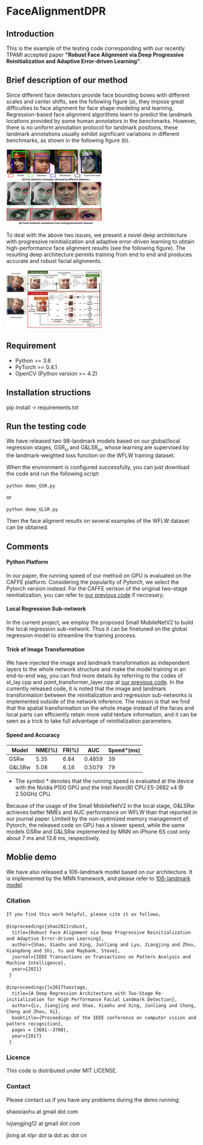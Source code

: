 # FaceAlignmentDPR 

## Introduction
This is the example of the testing code corresponding with our recently TPAMI accepted paper **"Robust Face Alignment via Deep Progressive Reinitialization and Adaptive Error-driven Learning"**.

## Brief description of our method
Since different face detectors provide face bounding boxes with different scales and center shifts, see the following figure (a), they impose great difficulties to face alignment for face shape modeling and learning. Regression-based face alignment algorithms learn to predict the landmark locations provided by some human annotators in the benchmarks. However, there is no uniform annotation protocol for landmark positions, these landmark annotations usually exhibit significant variations in different benchmarks, as shown in the following figure (b).

<img src="figures/motivation.png" width = "50%" />

To deal with the above two issues, we present a novel deep architecture with progressive reinitialization and adaptive error-driven learning to obtain high-performance face alignment results (see the following figure). The resulting deep architecture permits training from end to end and produces accurate and robust facial alignments.

<img src="figures/overflow.png" width = "50%" />

## Requirement
* Python >= 3.6 
* PyTorch >= 0.4.1
* OpenCV (Python version >= 4.2)

## Installation structions
 pip install -r requirements.txt 
 
## Run the testing code
We have released two 98-landmark models based on our global/local regression stages, GSR$_\omega$ and G&LSR$_\omega$, whose learning are supervised by the landmark-weighted loss function on the WFLW training dataset.

When the environment is configured successfully, you can just download the code and run the following script:

`python demo_GSR.py` 

or 

`python demo_GLSR.py` 

Then the face aligment results on several examples of the WFLW dataset can be obtained.

## Comments
#### Python Platform 
In our paper, the running speed of our method on GPU is evaluated on the  CAFFE platform. Considering the popularity of Pytorch, we select the Pytorch version instead.  For the CAFFE verison of the original two-stage reinitialization, you can refer to [our previous code](https://github.com/shaoxiaohu/Face_Alignment_Two_Stage_Re-initialization.git) if neccesary.

#### Local Regression Sub-network
In the current project, we employ the proposed Small MobileNetV2 to build the local regression sub-network. Thus it can be finetuned on the global regression model to streamline the training process. 

#### Trick of Image Transformation
We have injected the image and landmark transformation as independent layers to the whole network structure and make the model training in an end-to-end way, you can find more details by referring to the codes of st_lay.cpp and point_transformer_layer.cpp at [our previous code](https://github.com/shaoxiaohu/Face_Alignment_Two_Stage_Re-initialization.git). In the currently released code, it is noted that the image and landmark transformation between the reinitialization and regression sub-networks is implemented outside of the network inference. The reason is that we find that the spatial transformation on the whole image instead of the faces and local parts can efficiently retain more valid texture information, and it can be seen as a trick to take full advantage of reinitialization parameters. 

#### Speed and Accuracy

| Model |NME(%)  | FR(%) |AUC|Speed*(ms)|
|--|--|--|--|--|
| GSRw |  5.35|  6.84 |0.4859   | 39 | 
| G&LSRw  | 5.08 |6.16   |0.5079   | 79  | 

* The symbol \* denotes that the running speed is evaluated at the device with the Nvidia P100 GPU and the Intel Xeon(R) CPU E5-2682 v4 @ 2.50GHz CPU.

Because of the usage of the Small MobileNetV2 in the local stage, G&LSRw achieves better NMEs and AUC performance on WFLW than that reported in our journal paper. Limited by the non-optimized memory management of Pytorch, the released code on GPU has a slower speed, while the same models GSRw and G&LSRw implemented by MNN on iPhone 6S cost only about 7 ms and 13.6 ms, respectively.

## Moblie demo
We have also released a 106-landmark model based on our architecture. It is implemented by the MNN framework, and please refer to [106-landmark model](https://github.com/alibaba/MNNKit/blob/master/doc/FaceDetection_CN.md).

### Citation
```
If you find this work helpful, please cite it as follows，

@inproceedings{shao2021robust,  
  title={Robust Face Alignment via Deep Progressive Reinitialization and Adaptive Error-driven Learning},  
  author={Shao, Xiaohu and Xing, Junliang and Lyu, Jiangjing and Zhou, Xiangdong and Shi, Yu and Maybank, Steve},  
  journal={IEEE Transactions on Transactions on Pattern Analysis and Machine Intelligence},  
  year={2021}  
 }

@inproceedings{lv2017twostage,  
  title={A Deep Regression Architecture with Two-Stage Re-initialization for High Performance Facial Landmark Detection},  
  author={Lv, Jiangjing and Shao, Xiaohu and Xing, Junliang and Cheng, Cheng and Zhou, Xi},  
  booktitle={Proceedings of the IEEE conference on computer vision and pattern recognition}, 
  pages = {3691--3700},  
  year={2017}  
 }
```

### Licence
This code is distributed under MIT LICENSE.

### Contact
Please contact us if you have any problems during the demo running: <br> 

shaoxiaohu at gmail dot com <br>

lvjiangjing12 at gmail dot com <br>

jlxing at nlpr dot ia dot ac dot cn <br>
